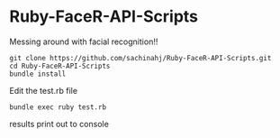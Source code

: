 Ruby-FaceR-API-Scripts
======================

Messing around with facial recognition!!

```
git clone https://github.com/sachinahj/Ruby-FaceR-API-Scripts.git
cd Ruby-FaceR-API-Scripts
bundle install
```
Edit the test.rb file 
```
bundle exec ruby test.rb
```
results print out to console 
